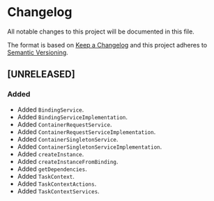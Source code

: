 # Changelog
All notable changes to this project will be documented in this file.

The format is based on [Keep a Changelog](http://keepachangelog.com/en/1.0.0/)
and this project adheres to [Semantic Versioning](http://semver.org/spec/v2.0.0.html).

<!--
## [UNRELEASED]

### Added
### Changed
### Deprecated
### Removed
### Fixed
### Security
### Docs
-->




## [UNRELEASED]

### Added
- Added `BindingService`.
- Added `BindingServiceImplementation`.
- Added `ContainerRequestService`.
- Added `ContainerRequestServiceImplementation`.
- Added `ContainerSingletonService`.
- Added `ContainerSingletonServiceImplementation`.
- Added `createInstance`.
- Added `createInstanceFromBinding`.
- Added `getDependencies`.
- Added `TaskContext`.
- Added `TaskContextActions`.
- Added `TaskContextServices`.



